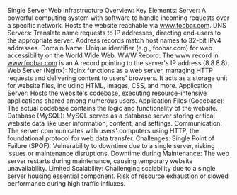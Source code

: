 Single Server Web Infrastructure Overview:
Key Elements:
Server:
A powerful computing system with software to handle incoming requests over a specific network.
Hosts the website reachable via www.foobar.com.
DNS Servers:
Translate name requests to IP addresses, directing end-users to the appropriate server.
Address records match host names to 32-bit IPv4 addresses.
Domain Name:
Unique identifier (e.g., foobar.com) for web accessibility on the World Wide Web.
WWW Record:
The www record in www.foobar.com is an A record pointing to the server's IP address (8.8.8.8).
Web Server (Nginx):
Nginx functions as a web server, managing HTTP requests and delivering content to users' browsers.
It acts as a storage unit for website files, including HTML, images, CSS, and more.
Application Server:
Hosts the website's codebase, executing resource-intensive applications shared among numerous users.
Application Files (Codebase):
The actual codebase contains the logic and functionality of the website.
Database (MySQL):
MySQL serves as a database server storing critical website data like user information, content, and settings.
Communication:
The server communicates with users' computers using HTTP, the foundational protocol for web data transfer.
Challenges:
Single Point of Failure (SPOF):
Vulnerability to downtime due to a single server, risking issues or maintenance disruptions.
Downtime during Maintenance:
The web server restarts during maintenance, causing temporary website unavailability.
Limited Scalability:
Challenging scalability due to a single server housing essential component.
Risk of resource exhaustion or slowed performance during high traffic influxes.

